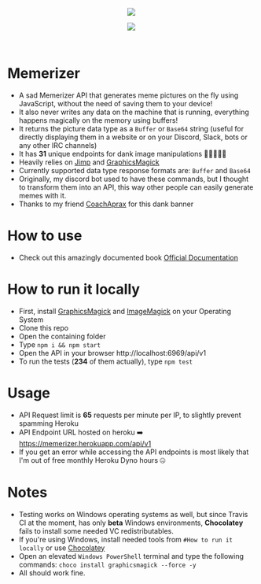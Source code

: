 <p align="center">
  <img src="https://i.imgur.com/HiaDkDQ.png"><br/>
</p>

<p align="center">
    <a href="https://travis-ci.org/tutyamxx/memerizer"><img src="https://travis-ci.org/tutyamxx/memerizer.svg?branch=master"></a>
</p>

<br />

# Memerizer

* A sad Memerizer API that generates meme pictures on the fly using JavaScript, without the need of saving them to your device!
* It also never writes any data on the machine that is running, everything happens magically on the memory using buffers!
* It returns the picture data type as a `Buffer` or `Base64` string (useful for directly displaying them in a website or on your Discord, Slack, bots or any other IRC channels)
* It has **31** unique endpoints for dank image manipulations 🤘🏽🤪🤘🏽
* Heavily relies on [Jimp](https://github.com/oliver-moran/jimp) and [GraphicsMagick](https://github.com/aheckmann/gm)
* Currently supported data type response formats are: `Buffer` and `Base64`
* Originally, my discord bot used to have these commands, but I thought to transform them into an API, this way other people can easily generate memes with it.
* Thanks to my friend [CoachAprax](https://www.youtube.com/user/freeAEgraphics) for this dank banner

# How to use

* Check out this amazingly documented book [Official Documentation](https://tutyamxx.gitbook.io/memerizer-api-documentation/)

# How to run it locally

* First, install [GraphicsMagick](http://www.graphicsmagick.org/download.html) and [ImageMagick](https://imagemagick.org/script/download.php) on your Operating System
* Clone this repo
* Open the containing folder
* Type `npm i && npm start`
* Open the API in your browser http://localhost:6969/api/v1
* To run the tests (**234** of them actually), type `npm test`

# Usage

* API Request limit is **65** requests per minute per IP, to slightly prevent spamming Heroku
* API Endpoint URL hosted on heroku ➡️ https://memerizer.herokuapp.com/api/v1
* If you get an error while accessing the API endpoints is most likely that I'm out of free monthly Heroku Dyno hours 🤐

# Notes

* Testing works on Windows operating systems as well, but since Travis CI at the moment, has only **beta** Windows environments, **Chocolatey** fails to install some needed VC redistributables.
* If you're using Windows, install needed tools from `#How to run it locally` or use [Chocolatey](https://chocolatey.org/)
* Open an elevated `Windows PowerShell` terminal and type the following commands: `choco install graphicsmagick --force -y`
* All should work fine.